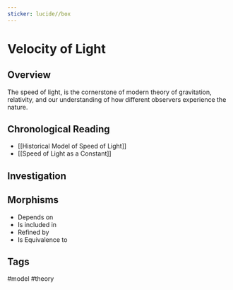 ```yaml
---
sticker: lucide//box
---
```

# Velocity of Light
## Overview

The speed of light, is the cornerstone of modern theory of gravitation, relativity, and our understanding of how different observers experience the nature.
## Chronological Reading

- [[Historical Model of Speed of Light]]
- [[Speed of Light as a Constant]]

## Investigation

## Morphisms
- Depends on
- Is included in
- Refined by
- Is Equivalence to

## Tags
#model #theory